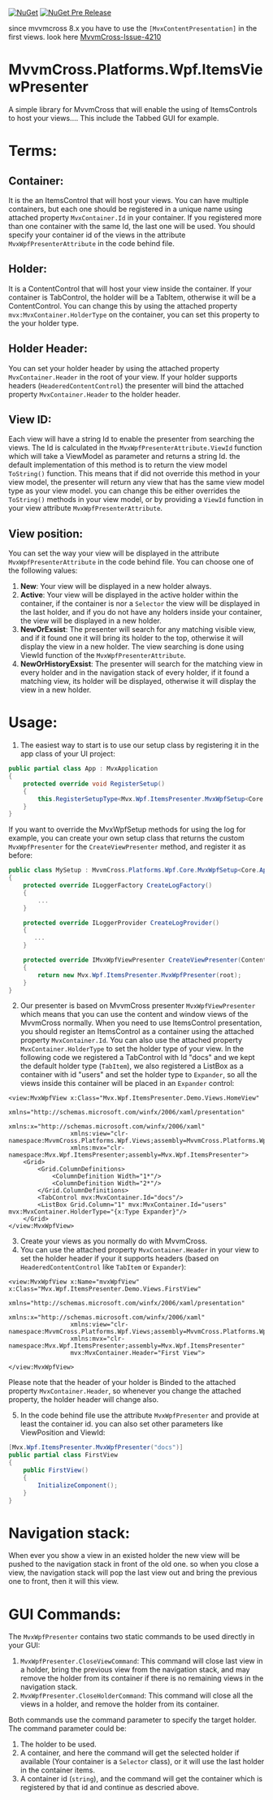 [![NuGet](https://img.shields.io/nuget/v/Mvx.Wpf.ItemsPresenter.svg)](https://www.nuget.org/packages/Mvx.Wpf.ItemsPresenter/)
[![NuGet Pre Release](https://img.shields.io/nuget/vpre/Mvx.Wpf.ItemsPresenter.svg)](https://www.nuget.org/packages/Mvx.Wpf.ItemsPresenter/)

since mvvmcross 8.x you have to use the `[MvxContentPresentation]` in the first views.
look here [MvvmCross-Issue-4210](https://github.com/MvvmCross/MvvmCross/issues/4210)

# MvvmCross.Platforms.Wpf.ItemsViewPresenter
A simple library for MvvmCross that will enable the using of ItemsControls to host your views.... This include the Tabbed GUI for example.

# Terms:

## Container:
It is the an ItemsControl that will host your views. You can have multiple containers, but each one should be registered in a unique name using attached property `MvxContainer.Id` in your container. If you registered more than one container with the same Id, the last one will be used. You should specify your container id of the views in the attribute `MvxWpfPresenterAttribute` in the code behind file.

## Holder:
It is a ContentControl that will host your view inside the container. If your container is TabControl, the holder will be a TabItem, otherwise it will be a ContentControl. You can change this by using the attached property `mvx:MvxContainer.HolderType` on the container, you can set this property to the your holder type.

## Holder Header:
You can set your holder header by using the attached property `MvxContainer.Header` in the root of your view. If your holder supports headers (`HeaderedContentControl`) the presenter will bind the attached property `MvxContainer.Header` to the holder header.

## View ID:
Each view will have a string Id to enable the presenter from searching the views. The Id is calculated in the `MvxWpfPresenterAttribute.ViewId` function which will take a ViewModel as parameter and returns a string Id. the default implementation of this method is to return the view model `ToString()` function. This means that if did not override this method in your view model, the presenter will return any view that has the same view model type as your view model. you can change this be either overrides the `ToString()` methods in your view model, or by providing a `ViewId` function in your view attribute `MvxWpfPresenterAttribute`.

## View position:
You can set the way your view will be displayed in the attribute `MvxWpfPresenterAttribute` in the code behind file. You can choose one of the following values:
 1. **New**:
 Your view will be displayed in a new holder always.
 2. **Active**:
 Your view will be displayed in the active holder within the container, if the container is nor a `Selector` the view will be displayed in the last holder, and if you do not have any holders inside your container, the view will be displayed in a new holder.
 3. **NewOrExsist**:
 The presenter will search for any matching visible view, and if it found one it will bring its holder to the top, otherwise it will display the view in a new holder. The view searching is done using ViewId function of the `MvxWpfPresenterAttribute`.
 4. **NewOrHistoryExsist**:
 The presenter will search for the matching view in every holder and in the navigation stack of every holder, if it found a matching view, its holder will be displayed, otherwise it will display the view in a new holder.

# Usage:
1. The easiest way to start is to use our setup class by registering it in the app class of your UI project:

```C#
public partial class App : MvxApplication
{
    protected override void RegisterSetup()
    {
        this.RegisterSetupType<Mvx.Wpf.ItemsPresenter.MvxWpfSetup<Core.App>>();
    }
}
```

If you want to override the MvxWpfSetup methods for using the log for example, 
you can create your own setup class that returns the custom `MvxWpfPresenter` 
for the `CreateViewPresenter` method, and register it as before:

```C#
public class MySetup : MvvmCross.Platforms.Wpf.Core.MvxWpfSetup<Core.App>
{
    protected override ILoggerFactory CreateLogFactory() 
    { 
        ...
    }

    protected override ILoggerProvider CreateLogProvider()
    {
       ...
    }

    protected override IMvxWpfViewPresenter CreateViewPresenter(ContentControl root)
    {
        return new Mvx.Wpf.ItemsPresenter.MvxWpfPresenter(root);
    }
}
```

2. Our presenter is based on MvvmCross presenter `MvxWpfViewPresenter` which means that you can use the content and window views of the MvvmCross normally. When you need to use ItemsControl presentation, you should register an ItemsControl as a container using the attached property `MvxContainer.Id`. You can also use the attached property `MvxContainer.HolderType` to set the holder type of your view. In the following code we registered a TabControl with Id "docs" and we kept the default holder type (`TabItem`), we also registered a ListBox as a container with id "users" and set the holder type to `Expander`, so all the views inside this container will be placed in an `Expander` control:
```XAML
<view:MvxWpfView x:Class="Mvx.Wpf.ItemsPresenter.Demo.Views.HomeView"
                 xmlns="http://schemas.microsoft.com/winfx/2006/xaml/presentation"
                 xmlns:x="http://schemas.microsoft.com/winfx/2006/xaml"
                 xmlns:view="clr-namespace:MvvmCross.Platforms.Wpf.Views;assembly=MvvmCross.Platforms.Wpf"
                 xmlns:mvx="clr-namespace:Mvx.Wpf.ItemsPresenter;assembly=Mvx.Wpf.ItemsPresenter">
    <Grid>
        <Grid.ColumnDefinitions>
            <ColumnDefinition Width="1*"/>
            <ColumnDefinition Width="2*"/>
        </Grid.ColumnDefinitions>
        <TabControl mvx:MvxContainer.Id="docs"/>
        <ListBox Grid.Column="1" mvx:MvxContainer.Id="users" mvx:MvxContainer.HolderType="{x:Type Expander}"/>
    </Grid>
</view:MvxWpfView>
```
3. Create your views as you normally do with MvvmCross.
4. You can use the attached property `MvxContainer.Header` in your view to set the holder header if your it supports headers (based on `HeaderedContentControl` like `TabItem` or `Expander`):
```XAML
<view:MvxWpfView x:Name="mvxWpfView" x:Class="Mvx.Wpf.ItemsPresenter.Demo.Views.FirstView"
                 xmlns="http://schemas.microsoft.com/winfx/2006/xaml/presentation"
                 xmlns:x="http://schemas.microsoft.com/winfx/2006/xaml"
                 xmlns:view="clr-namespace:MvvmCross.Platforms.Wpf.Views;assembly=MvvmCross.Platforms.Wpf"
                 xmlns:mvx="clr-namespace:Mvx.Wpf.ItemsPresenter;assembly=Mvx.Wpf.ItemsPresenter"
                 mvx:MvxContainer.Header="First View">

</view:MvxWpfView>
```
Please note that the header of your holder is Binded to the attached property `MvxContainer.Header`, so whenever you change the attached property, the holder header will change also.

5. In the code behind file use the attribute `MvxWpfPresenter` and provide at least the container id. you can also set other parameters like ViewPosition and ViewId:
```C#
[Mvx.Wpf.ItemsPresenter.MvxWpfPresenter("docs")]
public partial class FirstView
{
    public FirstView()
    {
        InitializeComponent();
    }
}
```

# Navigation stack:
When ever you show a view in an existed holder the new view will be pushed to the navigation stack in front of the old one. so when you close a view, the navigation stack will pop the last view out and bring the previous one to front, then it will this view.

# GUI Commands:
The `MvxWpfPresenter` contains two static commands to be used directly in your GUI:

1. `MvxWpfPresenter.CloseViewCommand`: This command will close last view in a holder, bring the previous view from the navigation stack, and may remove the holder from its container if there is no remaining views in the navigation stack.
2. `MvxWpfPresenter.CloseHolderCommand`: This command will close all the views in a holder, and remove the holder from its container.

Both commands use the command parameter to specify the target holder. The command parameter could be:
1. The holder to be used.
2. A container, and here the command will get the selected holder if available (Your container is a `Selector` class), or it will use the last holder in the container items.
3. A container id (`string`), and the command will get the container which is registered by that id and continue as descried above.
